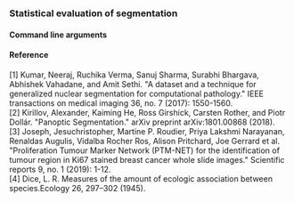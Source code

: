 ### Statistical evaluation of segmentation

#### Command line arguments

#### Reference

[1] Kumar, Neeraj, Ruchika Verma, Sanuj Sharma, Surabhi Bhargava, Abhishek Vahadane, and Amit Sethi. "A dataset and a technique for generalized nuclear segmentation for computational pathology." IEEE transactions on medical imaging 36, no. 7 (2017): 1550-1560.     
[2] Kirillov, Alexander, Kaiming He, Ross Girshick, Carsten Rother, and Piotr Dollár. "Panoptic Segmentation." arXiv preprint arXiv:1801.00868 (2018).     
[3] Joseph, Jesuchristopher, Martine P. Roudier, Priya Lakshmi Narayanan, Renaldas Augulis, Vidalba Rocher Ros, Alison Pritchard, Joe Gerrard et al. "Proliferation Tumour Marker Network (PTM-NET) for the identification of tumour region in Ki67 stained breast cancer whole slide images." Scientific reports 9, no. 1 (2019): 1-12.     
[4] Dice, L. R. Measures of the amount of ecologic association between species.Ecology 26, 297–302 (1945).

